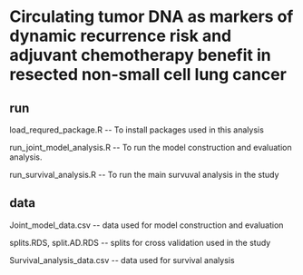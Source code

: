 # Circulating tumor DNA as markers of dynamic recurrence risk and adjuvant chemotherapy benefit in resected non-small cell lung cancer

## run 
load_requred_package.R -- To install packages used in this analysis

run_joint_model_analysis.R -- To run the model construction and evaluation analysis.

run_survival_analysis.R -- To run the main survuval analysis in the study

## data
Joint_model_data.csv -- data used for model construction and evaluation

splits.RDS, split.AD.RDS -- splits for cross validation used in the study

Survival_analysis_data.csv -- data used for survival analysis




